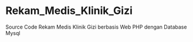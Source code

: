 # Rekam_Medis_Klinik_Gizi
Source Code Rekam Medis Klinik Gizi berbasis Web PHP dengan Database Mysql
